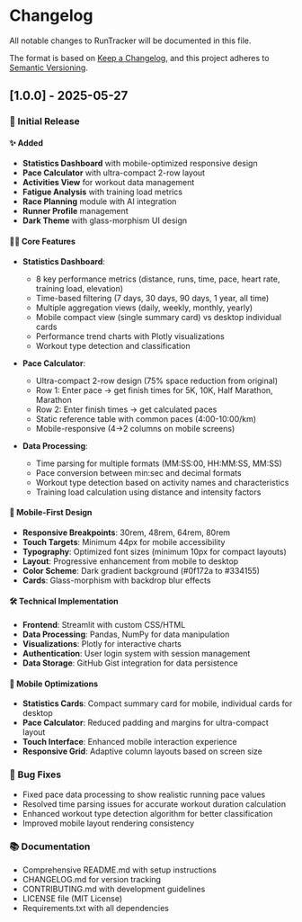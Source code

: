 # Changelog

All notable changes to RunTracker will be documented in this file.

The format is based on [Keep a Changelog](https://keepachangelog.com/en/1.0.0/),
and this project adheres to [Semantic Versioning](https://semver.org/spec/v2.0.0.html).

## [1.0.0] - 2025-05-27

### 🎉 Initial Release

#### ✨ Added
- **Statistics Dashboard** with mobile-optimized responsive design
- **Pace Calculator** with ultra-compact 2-row layout
- **Activities View** for workout data management
- **Fatigue Analysis** with training load metrics
- **Race Planning** module with AI integration
- **Runner Profile** management
- **Dark Theme** with glass-morphism UI design

#### 🏃‍♂️ Core Features
- **Statistics Dashboard**:
  - 8 key performance metrics (distance, runs, time, pace, heart rate, training load, elevation)
  - Time-based filtering (7 days, 30 days, 90 days, 1 year, all time)
  - Multiple aggregation views (daily, weekly, monthly, yearly)
  - Mobile compact view (single summary card) vs desktop individual cards
  - Performance trend charts with Plotly visualizations
  - Workout type detection and classification
  
- **Pace Calculator**:
  - Ultra-compact 2-row design (75% space reduction from original)
  - Row 1: Enter pace → get finish times for 5K, 10K, Half Marathon, Marathon
  - Row 2: Enter finish times → get calculated paces
  - Static reference table with common paces (4:00-10:00/km)
  - Mobile-responsive (4→2 columns on mobile screens)
  
- **Data Processing**:
  - Time parsing for multiple formats (MM:SS:00, HH:MM:SS, MM:SS)
  - Pace conversion between min:sec and decimal formats
  - Workout type detection based on activity names and characteristics
  - Training load calculation using distance and intensity factors

#### 🎨 Mobile-First Design
- **Responsive Breakpoints**: 30rem, 48rem, 64rem, 80rem
- **Touch Targets**: Minimum 44px for mobile accessibility
- **Typography**: Optimized font sizes (minimum 10px for compact layouts)
- **Layout**: Progressive enhancement from mobile to desktop
- **Color Scheme**: Dark gradient background (#0f172a to #334155)
- **Cards**: Glass-morphism with backdrop blur effects

#### 🛠️ Technical Implementation
- **Frontend**: Streamlit with custom CSS/HTML
- **Data Processing**: Pandas, NumPy for data manipulation
- **Visualizations**: Plotly for interactive charts
- **Authentication**: User login system with session management
- **Data Storage**: GitHub Gist integration for data persistence

#### 📱 Mobile Optimizations
- **Statistics Cards**: Compact summary card for mobile, individual cards for desktop
- **Pace Calculator**: Reduced padding and margins for ultra-compact layout
- **Touch Interface**: Enhanced mobile interaction experience
- **Responsive Grid**: Adaptive column layouts based on screen size

### 🐛 Bug Fixes
- Fixed pace data processing to show realistic running pace values
- Resolved time parsing issues for accurate workout duration calculation
- Enhanced workout type detection algorithm for better classification
- Improved mobile layout rendering consistency

### 📚 Documentation
- Comprehensive README.md with setup instructions
- CHANGELOG.md for version tracking
- CONTRIBUTING.md with development guidelines
- LICENSE file (MIT License)
- Requirements.txt with all dependencies 